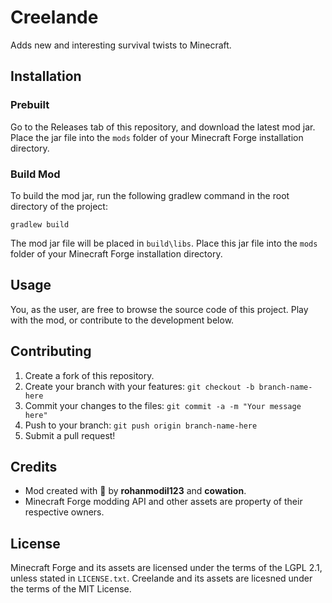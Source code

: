# Creelande

Adds new and interesting survival twists to Minecraft.

## Installation

### Prebuilt
Go to the Releases tab of this repository, and download the latest mod jar. Place the jar file into the `mods` folder of your Minecraft Forge installation directory.

### Build Mod
To build the mod jar, run the following gradlew command in the root directory of the project:

```
gradlew build
```

The mod jar file will be placed in `build\libs`. Place this jar file into the `mods` folder of your Minecraft Forge installation directory.

## Usage

You, as the user, are free to browse the source code of this project. Play with the mod, or contribute to the development below.

## Contributing

1. Create a fork of this repository.
2. Create your branch with your features: `git checkout -b branch-name-here`
3. Commit your changes to the files: `git commit -a -m "Your message here"`
4. Push to your branch: `git push origin branch-name-here`
5. Submit a pull request!

## Credits

- Mod created with 🗿 by **rohanmodil123** and **cowation**.
- Minecraft Forge modding API and other assets are property of their respective owners.

## License

Minecraft Forge and its assets are licensed under the terms of the LGPL 2.1, unless stated in `LICENSE.txt`.
Creelande and its assets are licesned under the terms of the MIT License.